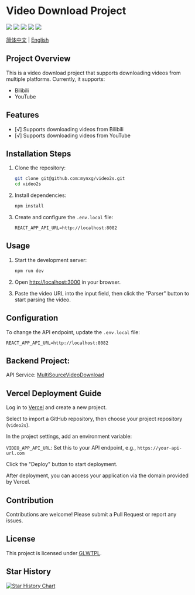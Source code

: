 # Video Download Project
[//]: # ([![]&#40;https://img.shields.io/github/license/mynxg/video2s?color=4D7A97&logo=apache&#41;]&#40;https://github.com/me-shaon/GLWTPL/blob/master/LICENSE&#41;  )
[![](https://img.shields.io/github/stars/mynxg/video2s)](https://github.com/mynxg/video2s/stargazers)
[![](https://img.shields.io/github/issues/mynxg/video2s)](https://github.com/mynxg/video2s/issues)
[![](https://img.shields.io/github/issues-closed/mynxg/video2s)](https://github.com/mynxg/video2s/issues?q=is%3Aissue+is%3Aclosed)
[![](https://img.shields.io/github/issues-pr/mynxg/video2s)](https://github.com/mynxg/video2s/pulls)
[![](https://img.shields.io/github/issues-pr-closed/mynxg/video2s)](https://github.com/mynxg/video2s/pulls?q=is%3Apr+is%3Aclosed)

[简体中文](README.md) | [English](README-EN.md)

## Project Overview

This is a video download project that supports downloading videos from multiple platforms. Currently, it supports:

- Bilibili
- YouTube

## Features

- [√] Supports downloading videos from Bilibili
- [√] Supports downloading videos from YouTube

## Installation Steps

1. Clone the repository:
    ```bash
    git clone git@github.com:mynxg/video2s.git
    cd video2s
    ```

2. Install dependencies:
    ```bash
    npm install
    ```

3. Create and configure the `.env.local` file:
    ```plaintext
    REACT_APP_API_URL=http://localhost:8082
    ```

## Usage

1. Start the development server:
    ```bash
    npm run dev
    ```

2. Open [http://localhost:3000](http://localhost:3000) in your browser.

3. Paste the video URL into the input field, then click the "Parser" button to start parsing the video.

## Configuration

To change the API endpoint, update the `.env.local` file:
```plaintext
REACT_APP_API_URL=http://localhost:8082
```

## Backend Project:

API Service: [MultiSourceVideoDownload](https://github.com/mynxg/MultiSourceVideoDownload)

## Vercel Deployment Guide

Log in to [Vercel](https://vercel.com/) and create a new project.

Select to import a GitHub repository, then choose your project repository (`video2s`).

In the project settings, add an environment variable:

`VIDEO_APP_API_URL`: Set this to your API endpoint, e.g., `https://your-api-url.com`

Click the "Deploy" button to start deployment.

After deployment, you can access your application via the domain provided by Vercel.

## Contribution

Contributions are welcome! Please submit a Pull Request or report any issues.

## License

This project is licensed under [GLWTPL](https://github.com/me-shaon/GLWTPL/blob/master/LICENSE).

## Star History

[![Star History Chart](https://api.star-history.com/svg?repos=mynxg/video2s&type=Date)](https://star-history.com/#mynxg/video2s&Date)

